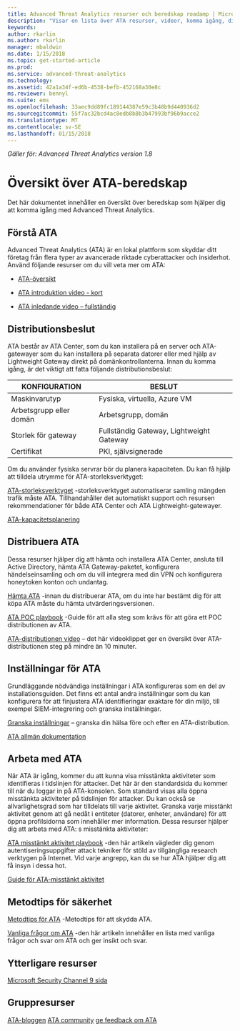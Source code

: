 ```yaml
---
title: Advanced Threat Analytics resurser och beredskap roadamp | Microsoft Docs
description: "Visar en lista över ATA resurser, videor, komma igång, distribution och beredskap översikt över länkar."
keywords: 
author: rkarlin
ms.author: rkarlin
manager: mbaldwin
ms.date: 1/15/2018
ms.topic: get-started-article
ms.prod: 
ms.service: advanced-threat-analytics
ms.technology: 
ms.assetid: 42a1a34f-ed6b-4538-befb-452168a30e8c
ms.reviewer: bennyl
ms.suite: ems
ms.openlocfilehash: 33aec9dd89fc189144387e59c3b48b9d440936d2
ms.sourcegitcommit: 55f7ac32bcd4ac8edb8b8b3b47993bf96b9acce2
ms.translationtype: MT
ms.contentlocale: sv-SE
ms.lasthandoff: 01/15/2018
---
```

*Gäller för: Advanced Threat Analytics version 1.8*

# <a name="ata-readiness-roadmap"></a>Översikt över ATA-beredskap 
Det här dokumentet innehåller en översikt över beredskap som hjälper dig att komma igång med Advanced Threat Analytics.

## <a name="understanding-ata"></a>Förstå ATA

Advanced Threat Analytics (ATA) är en lokal plattform som skyddar ditt företag från flera typer av avancerade riktade cyberattacker och insiderhot. Använd följande resurser om du vill veta mer om ATA:

- [ATA-översikt](https://aka.ms/ATAOverview)

- [ATA introduktion video - kort](https://aka.ms/ATAShort)

- [ATA inledande video – fullständig](https://aka.ms/ATAVideo) 


## <a name="deployment-decisions"></a>Distributionsbeslut

ATA består av ATA Center, som du kan installera på en server och ATA-gatewayer som du kan installera på separata datorer eller med hjälp av Lightweight Gateway direkt på domänkontrollanterna. Innan du komma igång, är det viktigt att fatta följande distributionsbeslut:

|KONFIGURATION|BESLUT|
|----|----|
|Maskinvarutyp|Fysiska, virtuella, Azure VM|
|Arbetsgrupp eller domän|Arbetsgrupp, domän|
|Storlek för gateway|Fullständig Gateway, Lightweight Gateway|
|Certifikat|PKI, självsignerade|

Om du använder fysiska servrar bör du planera kapaciteten. Du kan få hjälp att tilldela utrymme för ATA-storleksverktyget:

[ATA-storleksverktyget](http://aka.ms/atasizing) -storleksverktyget automatiserar samling mängden trafik måste ATA. Tillhandahåller det automatiskt support och resursen rekommendationer för både ATA Center och ATA Lightweight-gatewayer.

[ATA-kapacitetsplanering](https://docs.microsoft.com/en-us/advanced-threat-analytics/ata-capacity-planning)

## <a name="deploy-ata"></a>Distribuera ATA

Dessa resurser hjälper dig att hämta och installera ATA Center, ansluta till Active Directory, hämta ATA Gateway-paketet, konfigurera händelseinsamling och om du vill integrera med din VPN och konfigurera honeytoken konton och undantag.

[Hämta ATA](http://aka.ms/ataeval) -innan du distribuerar ATA, om du inte har bestämt dig för att köpa ATA måste du hämta utvärderingsversionen. 

[ATA POC playbook](http://aka.ms/atapoc) -Guide för att alla steg som krävs för att göra ett POC distributionen av ATA.

[ATA-distributionen video](https://channel9.msdn.com/Shows/Microsoft-Security/Overview-of-ATA-Deployment-in-10-Minutes) – det här videoklippet ger en översikt över ATA-distributionen steg på mindre än 10 minuter.

## <a name="ata-settings"></a>Inställningar för ATA

Grundläggande nödvändiga inställningar i ATA konfigureras som en del av installationsguiden. Det finns ett antal andra inställningar som du kan konfigurera för att finjustera ATA identifieringar exaktare för din miljö, till exempel SIEM-integrering och granska inställningar.

[Granska inställningar](https://aka.ms/ataauditingblog) – granska din hälsa före och efter en ATA-distribution.

[ATA allmän dokumentation](https://docs.microsoft.com/en-us/advanced-threat-analytics/)

## <a name="work-with-ata"></a>Arbeta med ATA

När ATA är igång, kommer du att kunna visa misstänkta aktiviteter som identifieras i tidslinjen för attacker. Det här är den standardsida du kommer till när du loggar in på ATA-konsolen. Som standard visas alla öppna misstänkta aktiviteter på tidslinjen för attacker. Du kan också se allvarlighetsgrad som har tilldelats till varje aktivitet. Granska varje misstänkt aktivitet genom att gå nedåt i entiteter (datorer, enheter, användare) för att öppna profilsidorna som innehåller mer information. Dessa resurser hjälper dig att arbeta med ATA: s misstänkta aktiviteter:

[ATA misstänkt aktivitet playbook](http://aka.ms/ataplaybook) -den här artikeln vägleder dig genom autentiseringsuppgifter attack tekniker för stöld av tillgängliga research verktygen på Internet. Vid varje angrepp, kan du se hur ATA hjälper dig att få insyn i dessa hot.

[Guide för ATA-misstänkt aktivitet](http://aka.ms/atasaguide)



## <a name="security-best-practices"></a>Metodtips för säkerhet

[Metodtips för ATA](https://aka.ms/atasecbestpractices) -Metodtips för att skydda ATA.

[Vanliga frågor om ATA](http://aka.ms/atafaq) -den här artikeln innehåller en lista med vanliga frågor och svar om ATA och ger insikt och svar.

## <a name="additional-resources"></a>Ytterligare resurser

[Microsoft Security Channel 9 sida](https://channel9.msdn.com/Shows/Microsoft-Security/)

## <a name="community-resources"></a>Gruppresurser

[ATA-bloggen](https://aka.ms/ATABlog)
[ATA community](https://aka.ms/ATACommunity)
[ge feedback om ATA](https://aka.ms/ATAUserVoice)

